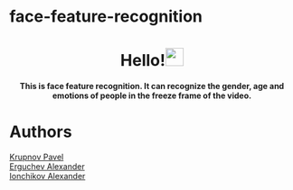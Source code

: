 # face-feature-recognition
<h1 align="center">Hello!<img src="https://github.com/blackcater/blackcater/raw/main/images/Hi.gif" height="32"/></h1>
<h4 align="center">This is face feature recognition. It can recognize the gender, age and emotions of people in the freeze frame of the video.</h4>

<h1>Authors</h1>
<a href="https://github.com/krup4" target="_blank">Krupnov Pavel</a> <br/>
<a href="https://github.com/yalpcode" target="_blank">Erguchev Alexander</a><br/>
<a href="https://github.com/alexio2705" target="_blank">Ionchikov Alexander</a><br/>

